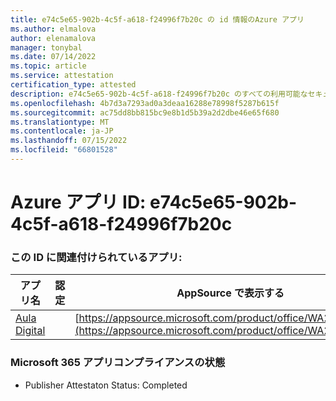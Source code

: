 ```yaml
---
title: e74c5e65-902b-4c5f-a618-f24996f7b20c の id 情報のAzure アプリ
ms.author: elmalova
author: elenamalova
manager: tonybal
ms.date: 07/14/2022
ms.topic: article
ms.service: attestation
certification_type: attested
description: e74c5e65-902b-4c5f-a618-f24996f7b20c のすべての利用可能なセキュリティとコンプライアンス情報。
ms.openlocfilehash: 4b7d3a7293ad0a3deaa16288e78998f5287b615f
ms.sourcegitcommit: ac75dd8bb815bc9e8b1d5b39a2d2dbe46e65f680
ms.translationtype: MT
ms.contentlocale: ja-JP
ms.lasthandoff: 07/15/2022
ms.locfileid: "66801528"
---
```

# <a name="azure-app-id-e74c5e65-902b-4c5f-a618-f24996f7b20c"></a>Azure アプリ ID: e74c5e65-902b-4c5f-a618-f24996f7b20c


### <a name="apps-associated-with-this-id"></a>この ID に関連付けられているアプリ:
| **アプリ名** | **認定** | **AppSource で表示する** |
|--------------|---------------|-----------------------|
| [Aula Digital](../forward/WA200003108.md) |  | [https://appsource.microsoft.com/product/office/WA200003108](https://appsource.microsoft.com/product/office/WA200003108) |

### <a name="microsoft-365-app-compliance-status"></a>Microsoft 365 アプリコンプライアンスの状態
- Publisher Attestaton Status: Completed
